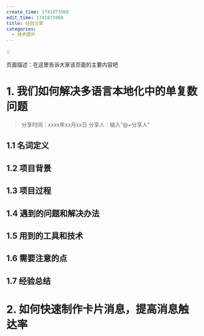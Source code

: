 ```yaml
---
create_time: 1741873968
edit_time: 1741873968
title: 经验分享
categories:
  - 技术提升
---
```


<div class="callout callout-bg-1 callout-border-2">
<div class='callout-emoji'>💡</div>
<p>页面描述：在这里告诉大家该页面的主要内容吧</p>
</div>

# 1. 我们如何解决多语言本地化中的单复数问题

> 分享时间：xxxx年xx月xx日
> 分享人：输入“@+分享人”

## 1.1 名词定义

## 1.2 项目背景

## 1.3 项目过程

## 1.4 遇到的问题和解决办法

## 1.5 用到的工具和技术

## 1.6 需要注意的点

## 1.7 经验总结

# 2. 如何快速制作卡片消息，提高消息触达率
